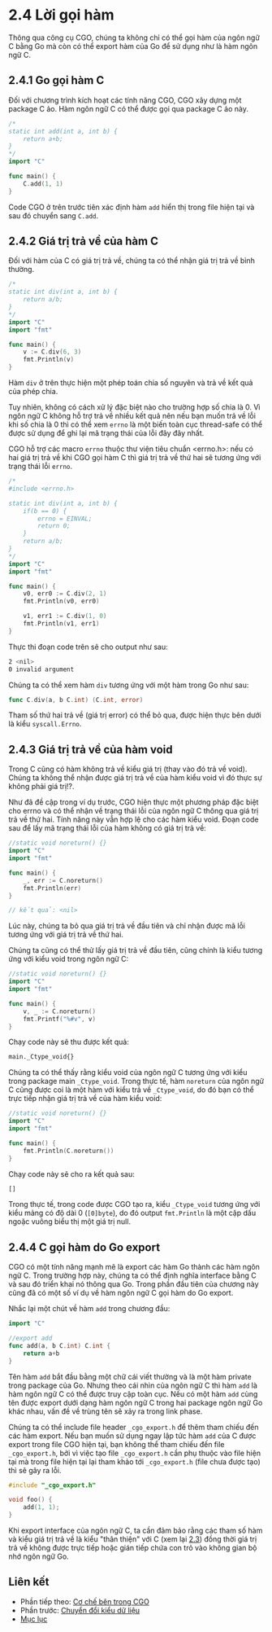 # 2.4 Lời gọi hàm

Thông qua công cụ CGO, chúng ta không chỉ có thể gọi hàm của ngôn ngữ C bằng Go mà còn có thể export hàm của Go để sử dụng như là hàm ngôn ngữ C.

## 2.4.1 Go gọi hàm C

Đối với chương trình kích hoạt các tính năng CGO, CGO xây dựng một package C ảo. Hàm ngôn ngữ C có thể được gọi qua package C ảo này.

```go
/*
static int add(int a, int b) {
    return a+b;
}
*/
import "C"

func main() {
    C.add(1, 1)
}
```

Code CGO ở trên trước tiên xác định hàm `add` hiển thị trong file hiện tại và sau đó chuyển sang `C.add`.

## 2.4.2 Giá trị trả về của hàm C

Đối với hàm của C có giá trị trả về, chúng ta có thể nhận giá trị trả về bình thường.

```go
/*
static int div(int a, int b) {
    return a/b;
}
*/
import "C"
import "fmt"

func main() {
    v := C.div(6, 3)
    fmt.Println(v)
}
```

Hàm `div` ở trên thực hiện một phép toán chia số nguyên và trả về kết quả của phép chia.

Tuy nhiên, không có cách xử lý đặc biệt nào cho trường hợp số chia là 0. Vì ngôn ngữ C không hỗ trợ trả về nhiều kết quả nên nếu bạn muốn trả về lỗi khi số chia là 0 thì có thể xem  `errno` là một biến toàn cục thread-safe có thể được sử dụng để ghi lại mã trạng thái của lỗi đây đây nhất.

CGO hỗ trợ các macro `errno`  thuộc thư viện tiêu chuẩn <errno.h>: nếu có hai giá trị trả về khi CGO gọi hàm C thì giá trị trả về thứ hai sẽ tương ứng với trạng thái lỗi `errno`.

```go
/*
#include <errno.h>

static int div(int a, int b) {
    if(b == 0) {
        errno = EINVAL;
        return 0;
    }
    return a/b;
}
*/
import "C"
import "fmt"

func main() {
    v0, err0 := C.div(2, 1)
    fmt.Println(v0, err0)

    v1, err1 := C.div(1, 0)
    fmt.Println(v1, err1)
}
```

Thực thi đoạn code trên sẽ cho output như sau:

```sh
2 <nil>
0 invalid argument
```

Chúng ta có thể xem hàm `div` tương ứng với một hàm trong Go như sau:

```go
func C.div(a, b C.int) (C.int, error)
```

Tham số thứ hai trả về (giá trị error) có thể bỏ qua, được hiện thực bên dưới là kiểu `syscall.Errno`.

## 2.4.3 Giá trị trả về của hàm void

Trong C cũng có hàm không trả về kiểu giá trị (thay vào đó trả về void). Chúng ta không thể nhận được giá trị trả về của hàm kiểu void vì đó thực sự không phải giá trị!?.

Như đã đề cập trong ví dụ trước, CGO hiện thực một phương pháp đặc biệt cho errno và có thể nhận về  trạng thái lỗi của ngôn ngữ C thông qua giá trị trả về thứ hai. Tính năng này vẫn hợp lệ cho các hàm kiểu void. Đoạn code sau để lấy mã trạng thái lỗi của hàm không có giá trị trả về:

```go
//static void noreturn() {}
import "C"
import "fmt"

func main() {
    _, err := C.noreturn()
    fmt.Println(err)
}

// kết quả: <nil>
```

Lúc này, chúng ta bỏ qua giá trị trả về đầu tiên và chỉ nhận được mã lỗi tương ứng với giá trị trả về thứ hai.

Chúng ta cũng có thể thử lấy giá trị trả về đầu tiên, cũng chính là kiểu tương ứng với kiểu void trong ngôn ngữ C:

```go
//static void noreturn() {}
import "C"
import "fmt"

func main() {
    v, _ := C.noreturn()
    fmt.Printf("%#v", v)
}
```

Chạy code này sẽ thu được kết quả:

```sh
main._Ctype_void{}
```

Chúng ta có thể thấy rằng kiểu void của ngôn ngữ C tương ứng với kiểu trong package main  `_Ctype_void`. Trong thực tế, hàm `noreturn` của ngôn ngữ C cũng được coi là một hàm với kiểu trả về `_Ctype_void`, do đó bạn có thể trực tiếp nhận giá trị trả về của hàm kiểu void:

```go
//static void noreturn() {}
import "C"
import "fmt"

func main() {
    fmt.Println(C.noreturn())
}
```

Chạy code này sẽ cho ra kết quả sau:

```sh
[]
```

Trong thực tế, trong code được CGO tạo ra, kiểu `_Ctype_void` tương ứng với kiểu mảng có độ dài 0 (`[0]byte`), do đó output `fmt.Println` là một cặp dấu ngoặc vuông biểu thị một giá trị null.

## 2.4.4 C gọi hàm do Go export

CGO có một tính năng mạnh mẽ là export các hàm Go thành các hàm ngôn ngữ C. Trong trường hợp này, chúng ta có thể định nghĩa interface bằng C và sau đó triển khai nó thông qua Go. Trong phần đầu tiên của chương này cũng đã có một số ví dụ về hàm ngôn ngữ C gọi hàm do Go export.

Nhắc lại một chút về hàm `add` trong chương đầu:

```go
import "C"

//export add
func add(a, b C.int) C.int {
    return a+b
}
```

Tên hàm `add` bắt đầu bằng một chữ cái viết thường và là một hàm private trong package của Go. Nhưng theo cái nhìn của ngôn ngữ C thì hàm `add` là hàm ngôn ngữ C có thể được truy cập toàn cục. Nếu có một hàm `add` cùng tên được export dưới dạng hàm ngôn ngữ C trong hai package ngôn ngữ Go khác nhau, vấn đề về trùng tên sẽ xảy ra trong link phase.

Chúng ta có thể include file header `_cgo_export.h` để thêm tham chiếu đến các hàm export. Nếu bạn muốn sử dụng ngay lập tức hàm `add` của C được export trong file CGO hiện tại, bạn không thể tham chiếu đến file `_cgo_export.h`,  bởi vì việc tạo file `_cgo_export.h`  cần phụ thuộc vào file hiện tại mà trong file hiện tại lại tham khảo tới `_cgo_export.h` (file chưa được tạo) thì sẽ gây ra lỗi.

```c
#include "_cgo_export.h"

void foo() {
    add(1, 1);
}
```

Khi export interface của ngôn ngữ C, ta cần đảm bảo rằng các tham số hàm và kiểu giá trị trả về là kiểu "thân thiện" với C (xem lại [2.3](./ch2-03-type-conversion.md)) đồng thời giá trị trả về không được trực tiếp hoặc gián tiếp chứa con trỏ vào không gian bộ nhớ ngôn ngữ Go.

## Liên kết
* Phần tiếp theo: [Cơ chế bên trong CGO
](./ch2-05-internal-mechanisms.md)
* Phần trước: [Chuyển đổi kiểu dữ liệu
](./ch2-03-type-conversion.md)
* [Mục lục](../SUMMARY.md)